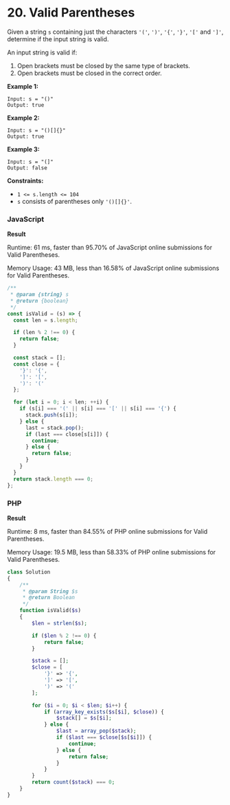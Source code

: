 # 20. Valid Parentheses

Given a string `s` containing just the characters `'('`, `')'`, `'{'`, `'}'`, `'['` and `']'`, determine if the input string is valid.

An input string is valid if:

1. Open brackets must be closed by the same type of brackets.
2. Open brackets must be closed in the correct order.

**Example 1:**

```
Input: s = "()"
Output: true
```

**Example 2:**

```
Input: s = "()[]{}"
Output: true
```

**Example 3:**

```
Input: s = "(]"
Output: false
```

**Constraints:**

* `1 <= s.length <= 104`
* `s` consists of parentheses only `'()[]{}'`.

### JavaScript <a href="#javascript" id="javascript"></a>

**Result**&#x20;

Runtime: 61 ms, faster than 95.70% of JavaScript online submissions for Valid Parentheses.

Memory Usage: 43 MB, less than 16.58% of JavaScript online submissions for Valid Parentheses.

```javascript
/**
 * @param {string} s
 * @return {boolean}
 */
const isValid = (s) => {
  const len = s.length;

  if (len % 2 !== 0) {
    return false;
  }

  const stack = [];
  const close = {
    '}': '{',
    ']': '[',
    ')': '('
  };

  for (let i = 0; i < len; ++i) {
    if (s[i] === '(' || s[i] === '[' || s[i] === '{') {
      stack.push(s[i]);
    } else {
      last = stack.pop();
      if (last === close[s[i]]) {
        continue;
      } else {
        return false;
      }
    }
  }
  return stack.length === 0;
};
```

### PHP <a href="#javascript" id="javascript"></a>

**Result**&#x20;

Runtime: 8 ms, faster than 84.55% of PHP online submissions for Valid Parentheses.

Memory Usage: 19.5 MB, less than 58.33% of PHP online submissions for Valid Parentheses.

```php
class Solution
{
    /**
     * @param String $s
     * @return Boolean
     */
    function isValid($s)
    {
        $len = strlen($s);

        if ($len % 2 !== 0) {
            return false;
        }

        $stack = [];
        $close = [
            '}' => '{',
            ']' => '[',
            ')' => '('
        ];

        for ($i = 0; $i < $len; $i++) {
            if (array_key_exists($s[$i], $close)) {
                $stack[] = $s[$i];
            } else {
                $last = array_pop($stack);
                if ($last === $close[$s[$i]]) {
                    continue;
                } else {
                    return false;
                }
            }
        }
        return count($stack) === 0;
    }
}
```
